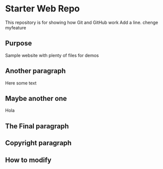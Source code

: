 # Starter Web Repo

This repository is for showing how Git and GitHub work
Add a line. chenge myfeature

## Purpose

Sample website with plenty of files for demos

## Another paragraph

Here some text

## Maybe another one

Hola

## The Final paragraph

## Copyright paragraph

## How to modify

